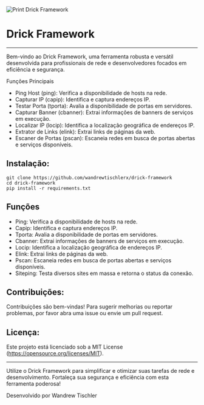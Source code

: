 
<img src="https://i.ibb.co/9TJrmKr/1.png" alt="Print Drick Framework">

<h1>Drick Framework</h1>

---

Bem-vindo ao Drick Framework, uma ferramenta robusta e versátil desenvolvida para profissionais de rede e desenvolvedores focados em eficiência e segurança.

Funções Principais

- Ping Host (ping): Verifica a disponibilidade de hosts na rede.
- Capturar IP (capip): Identifica e captura endereços IP.
- Testar Porta (tporta): Avalia a disponibilidade de portas em servidores.
- Capturar Banner (cbanner): Extrai informações de banners de serviços em execução.
- Localizar IP (locip): Identifica a localização geográfica de endereços IP.
- Extrator de Links (elink): Extrai links de páginas da web.
- Escaner de Portas (pscan): Escaneia redes em busca de portas abertas e serviços disponíveis.

<h2>Instalação:</h2>

```
git clone https://github.com/wandrewtischlerx/drick-framework
cd drick-framework
pip install -r requirements.txt
```

<h2>Funções</h2>

   - Ping: Verifica a disponibilidade de hosts na rede.
   - Capip: Identifica e captura endereços IP.
   - Tporta: Avalia a disponibilidade de portas em servidores.
   - Cbanner: Extrai informações de banners de serviços em execução.
   - Locip: Identifica a localização geográfica de endereços IP.
   - Elink: Extrai links de páginas da web.
   - Pscan: Escaneia redes em busca de portas abertas e serviços disponíveis.
   - Siteping: Testa diversos sites em massa e retorna o status da conexão.

<h2>Contribuições:</h2>

Contribuições são bem-vindas! Para sugerir melhorias ou reportar problemas, por favor abra uma issue ou envie um pull request.

<h2>Licença:</h2>

Este projeto está licenciado sob a MIT License (https://opensource.org/licenses/MIT).

---

Utilize o Drick Framework para simplificar e otimizar suas tarefas de rede e desenvolvimento. Fortaleça sua segurança e eficiência com esta ferramenta poderosa!

Desenvolvido por Wandrew Tischler

